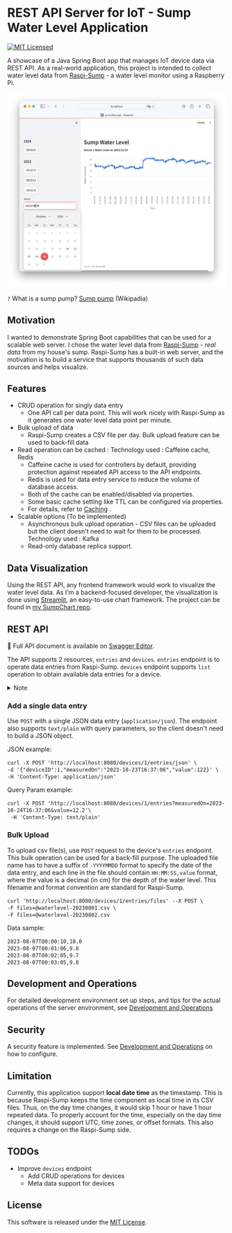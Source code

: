 # REST API Server for IoT - Sump Water Level Application

[![MIT Licensed](https://img.shields.io/badge/license-MIT-blue.svg)](https://github.com/ntamagawa/sumpdata/blob/main/LICENSE)

A showcase of a Java Spring Boot app that manages IoT device data via REST API. As a real-world application, this project is intended to collect water level data from [Raspi-Sump](https://www.linuxnorth.org/raspi-sump/) - a water level monitor using a Raspberry Pi.

![Web Frontend Sample](assets/WebFrontendSample.png)

`?` What is a sump pump? [Sump pump](https://en.wikipedia.org/wiki/Sump_pump) (Wikipadia)

## Motivation
I wanted to demonstrate Spring Boot capabilities that can be used for a scalable web server. I chose the water level data from [Raspi-Sump](https://www.linuxnorth.org/raspi-sump/) - _real data_ from my house's sump. Raspi-Sump has a built-in web server, and the motivation is to build a service that supports thousands of such data sources and helps visualize.

## Features
* CRUD operation for singly data entry
  * One API call per data point. This will work nicely with Raspi-Sump as it generates one water level data point per minute. 
* Bulk upload of data
  * Raspi-Sump creates a CSV file per day. Bulk upload feature can be used to back-fill data
* Read operation can be cached : Technology used : Caffeine cache, Redis
  * Caffeine cache is used for controllers by default, providing protection against repeated API access to the API endpoints.
  * Redis is used for data entry service to reduce the volume of database access. 
  * Both of the cache can be enabled/disabled via properties.
  * Some basic cache setting like TTL can be configured via properties. 
  * For details, refer to [Caching](CACHING.md) .
* Scalable options (To be implemented)
  * Asynchronous bulk upload operation - CSV files can be uploaded but the client doesn't need to wait for them to be processed. Technology used : Kafka
  * Read-only database replica support.

## Data Visualization
Using the REST API, any frontend framework would work to visualize the water level data. As I'm a backend-focused developer, the visualization is done using [Streamlit](https://streamlit.io), an easy-to-use chart framework. The project can be found in [my SumpChart repo](https://github.com/ntamagawa/sumpchart).

## REST API

:green_book: Full API document is available on [Swagger Editor](https://editor.swagger.io/?url=https://raw.githubusercontent.com/ntamagawa/sumpdata/main/src/api/sump_data_rest_api.yaml).

The API supports 2 resources, `entries` and `devices`. `entries` endpoint is to operate data entries from Raspi-Sump. `devices` endpoint supports `list` operation to obtain available data entries for a device.


<details>
  <summary>Note</summary>
Due to the Swagger limitation, I decided to separate the `devices/{device}/entries` endpoint to add data entries with different paths. The same (one) endpoint path with different request media types is supported by Spring, but Swagger can't create separate section for each media type request for the same path, and commingle all request parameters. See <a href="https://github.com/ntamagawa/sumpdata/blob/v0.1.0/src/main/java/com/example/sumpdata/rest/DataEntryController.java">v0.1<a/> implementation of `DataEntryController` for a way to use the same endpoint for different media types. Semantically, that works better as path represents a resource, HTTP method is a verb, and media type determines the format for the data to be transmitted.
</details>

### Add a single data entry
Use `POST` with a single JSON data entry (`application/json`). The endpoint also supports `text/plain` with query parameters, so the client doesn't need to build a JSON object.

JSON example: 
```shell
curl -X POST 'http://localhost:8080/devices/1/entries/json' \
-d '{"deviceID":1,"measuredOn":"2023-10-23T16:37:06","value":122}' \
-H 'Content-Type: application/json' 
```

Query Param example:
```shell
curl -X POST 'http://localhost:8080/devices/1/entries?measuredOn=2023-10-24T16:37:06&value=12.2'\
 -H 'Content-Type: text/plain'
```

### Bulk Upload
To upload csv file(s), use `POST` request to the device's `entries` endpoint. This bulk operation can be used for a back-fill purpose. The uploaded file name has to have a suffix of `-YYYYMMDD` format to specify the date of the data entry, and each line in the file should contain `HH:MM:SS,value` format, where the value is a decimal (in cm) for the depth of the water level. This filename and format convention are standard for Raspi-Sump.
```shell
curl 'http://localhost:8080/devices/1/entries/files' --X POST \
-F files=@waterlevel-20230801.csv \
-F files=@waterlevel-20230802.csv
```
Data sample:
```
2023-08-07T00:00:10,10.0
2023-08-07T00:01:06,9.8
2023-08-07T00:02:05,9.7
2023-08-07T00:03:05,9.8
```

## Development and Operations
For detailed development environment set up steps, and tips for the actual operations of the server environment, see [Development and Operations](DEVOPS.md) 

## Security
A security feature is implemented. See [Development and Operations](DEVOPS.md) on how to configure.

## Limitation
Currently, this application support **local date time** as the timestamp. This is because Raspi-Sump keeps the time component as local time in its CSV files. Thus, on the day time changes, it would skip 1 hour or have 1 hour repeated data. To properly account for the time, especially on the day time changes, it should support UTC, time zones, or offset formats. This also requires a change on the Raspi-Sump side.

## TODOs
* Improve `devices` endpoint
  * Add CRUD operations for devices
  * Meta data support for devices  

## License
This software is released under the [MIT License](https://github.com/ntamagawa/sumpdata/blob/main/LICENSE).